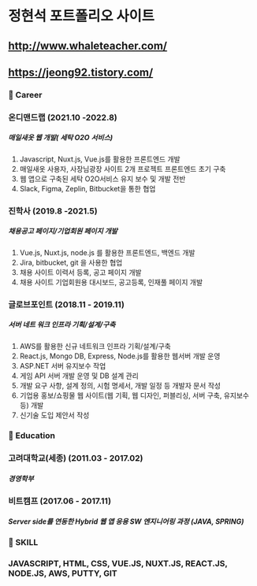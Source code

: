 # 정현석 포트폴리오 사이트
## http://www.whaleteacher.com/
## https://jeong92.tistory.com/

### 🍔 Career
### 온디맨드랩 (2021.10 -2022.8)
##### 매일새옷 웹 개발( 세탁 O2O 서비스)
1. Javascript, Nuxt.js, Vue.js를 활용한 프론트엔드 개발
2. 매일새옷 사용자, 사장님광장 사이트 2개 프로젝트 프론트엔드 초기 구축
3. 웹 앱으로 구축된 세탁 O2O서비스 유지 보수 및 개발 전반
4. Slack, Figma, Zeplin, Bitbucket을 통한 협업

### 진학사 (2019.8 -2021.5)
##### 채용공고 페이지/기업회원 페이지 개발
1. Vue.js, Nuxt.js, node.js 를 활용한 프론트엔드, 백엔드 개발
2. Jira, bitbucket, git 을 사용한 협업
3. 채용 사이트 이력서 등록, 공고 페이지 개발
4. 채용 사이트 기업회원용  대시보드, 공고등록, 인재풀 페이지 개발

### 글로브포인트 (2018.11 - 2019.11)
##### 서버 네트 워크 인프라 기획/설계/구축
1. AWS를 활용한 신규 네트워크 인프라 기획/설계/구축
2. React.js, Mongo DB, Express, Node.js를 활용한 웹서버 개발 운영
3. ASP.NET 서버 유지보수 작업
4. 게임 API 서버 개발 운영 및 DB 설계 관리
5. 개발 요구 사항, 설계 정의, 시험 명세서, 개발 일정 등 개발자 문서 작성
6. 기업용 홍보/쇼핑물 웹 사이트(웹 기획, 웹 디자인, 퍼블리싱, 서버 구축, 유지보수 등) 개발
7. 신기술 도입 제안서 작성

### 🌭 Education
### 고려대학교(세종) (2011.03 - 2017.02)
##### 경영학부
### 비트캠프 (2017.06 - 2017.11)
##### Server side를 연동한 Hybrid 웹 앱 응용 SW 엔지니어링 과정 (JAVA, SPRING)

### 🍟 SKILL
### JAVASCRIPT, HTML, CSS, VUE.JS, NUXT.JS, REACT.JS, NODE.JS, AWS, PUTTY, GIT


